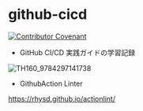 # github-cicd

[![Contributor Covenant](https://img.shields.io/badge/Contributor%20Covenant-2.1-4baaaa.svg)](code_of_conduct.md)

- GitHub CI/CD 実践ガイドの学習記録

![TH160_9784297141738](https://github.com/user-attachments/assets/d622abaf-79ec-4372-951e-40089c929c3a)

- GithubAction Linter
 
https://rhysd.github.io/actionlint/
